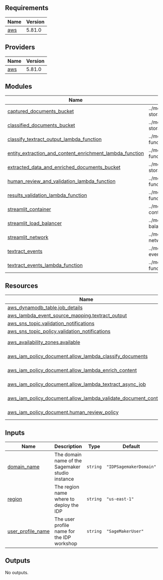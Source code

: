 <!-- BEGIN_TF_DOCS -->
## Requirements

| Name | Version |
|------|---------|
| <a name="requirement_aws"></a> [aws](#requirement\_aws) | 5.81.0 |

## Providers

| Name | Version |
|------|---------|
| <a name="provider_aws"></a> [aws](#provider\_aws) | 5.81.0 |

## Modules

| Name | Source | Version |
|------|--------|---------|
| <a name="module_captured_documents_bucket"></a> [captured\_documents\_bucket](#module\_captured\_documents\_bucket) | ../modules/document-storage | n/a |
| <a name="module_classified_documents_bucket"></a> [classified\_documents\_bucket](#module\_classified\_documents\_bucket) | ../modules/document-storage | n/a |
| <a name="module_classify_textract_output_lambda_function"></a> [classify\_textract\_output\_lambda\_function](#module\_classify\_textract\_output\_lambda\_function) | ../modules/lambda-function-builder | n/a |
| <a name="module_entity_extraction_and_content_enrichment_lambda_function"></a> [entity\_extraction\_and\_content\_enrichment\_lambda\_function](#module\_entity\_extraction\_and\_content\_enrichment\_lambda\_function) | ../modules/lambda-function-builder | n/a |
| <a name="module_extracted_data_and_enriched_documents_bucket"></a> [extracted\_data\_and\_enriched\_documents\_bucket](#module\_extracted\_data\_and\_enriched\_documents\_bucket) | ../modules/document-storage | n/a |
| <a name="module_human_review_and_validation_lambda_function"></a> [human\_review\_and\_validation\_lambda\_function](#module\_human\_review\_and\_validation\_lambda\_function) | ../modules/lambda-function-builder | n/a |
| <a name="module_results_validation_lambda_function"></a> [results\_validation\_lambda\_function](#module\_results\_validation\_lambda\_function) | ../modules/lambda-function-builder | n/a |
| <a name="module_streamlit_container"></a> [streamlit\_container](#module\_streamlit\_container) | ../modules/app-container | n/a |
| <a name="module_streamlit_load_balancer"></a> [streamlit\_load\_balancer](#module\_streamlit\_load\_balancer) | ../modules/app-load-balancer | n/a |
| <a name="module_streamlit_network"></a> [streamlit\_network](#module\_streamlit\_network) | ../modules/app-network | n/a |
| <a name="module_textract_events"></a> [textract\_events](#module\_textract\_events) | ../modules/textract-event-handler | n/a |
| <a name="module_textract_events_lambda_function"></a> [textract\_events\_lambda\_function](#module\_textract\_events\_lambda\_function) | ../modules/lambda-function-builder | n/a |

## Resources

| Name | Type |
|------|------|
| [aws_dynamodb_table.job_details](https://registry.terraform.io/providers/hashicorp/aws/5.81.0/docs/resources/dynamodb_table) | resource |
| [aws_lambda_event_source_mapping.textract_output](https://registry.terraform.io/providers/hashicorp/aws/5.81.0/docs/resources/lambda_event_source_mapping) | resource |
| [aws_sns_topic.validation_notifications](https://registry.terraform.io/providers/hashicorp/aws/5.81.0/docs/resources/sns_topic) | resource |
| [aws_sns_topic_policy.validation_notifications](https://registry.terraform.io/providers/hashicorp/aws/5.81.0/docs/resources/sns_topic_policy) | resource |
| [aws_availability_zones.available](https://registry.terraform.io/providers/hashicorp/aws/5.81.0/docs/data-sources/availability_zones) | data source |
| [aws_iam_policy_document.allow_lambda_classify_documents](https://registry.terraform.io/providers/hashicorp/aws/5.81.0/docs/data-sources/iam_policy_document) | data source |
| [aws_iam_policy_document.allow_lambda_enrich_content](https://registry.terraform.io/providers/hashicorp/aws/5.81.0/docs/data-sources/iam_policy_document) | data source |
| [aws_iam_policy_document.allow_lambda_textract_async_job](https://registry.terraform.io/providers/hashicorp/aws/5.81.0/docs/data-sources/iam_policy_document) | data source |
| [aws_iam_policy_document.allow_lambda_validate_document_content](https://registry.terraform.io/providers/hashicorp/aws/5.81.0/docs/data-sources/iam_policy_document) | data source |
| [aws_iam_policy_document.human_review_policy](https://registry.terraform.io/providers/hashicorp/aws/5.81.0/docs/data-sources/iam_policy_document) | data source |

## Inputs

| Name | Description | Type | Default | Required |
|------|-------------|------|---------|:--------:|
| <a name="input_domain_name"></a> [domain\_name](#input\_domain\_name) | The domain name of the Sagemaker studio instance | `string` | `"IDPSagemakerDomain"` | no |
| <a name="input_region"></a> [region](#input\_region) | The region name where to deploy the IDP | `string` | `"us-east-1"` | no |
| <a name="input_user_profile_name"></a> [user\_profile\_name](#input\_user\_profile\_name) | The user profile name for the IDP workshop | `string` | `"SageMakerUser"` | no |

## Outputs

No outputs.
<!-- END_TF_DOCS -->
